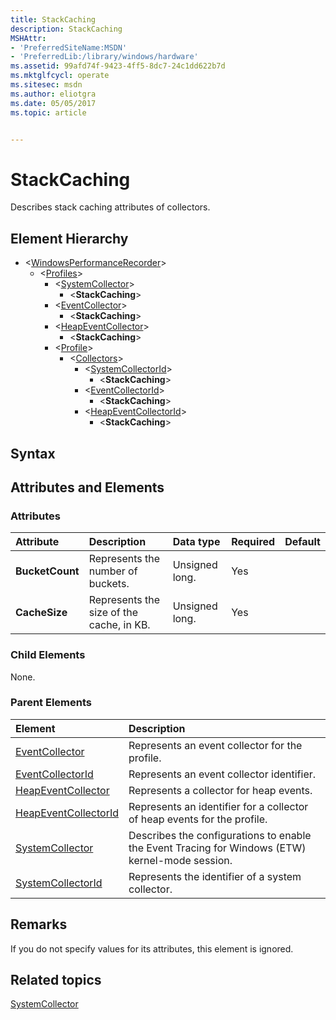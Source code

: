 ```yaml
---
title: StackCaching
description: StackCaching
MSHAttr:
- 'PreferredSiteName:MSDN'
- 'PreferredLib:/library/windows/hardware'
ms.assetid: 99afd74f-9423-4ff5-8dc7-24c1dd622b7d
ms.mktglfcycl: operate
ms.sitesec: msdn
ms.author: eliotgra
ms.date: 05/05/2017
ms.topic: article


---
```



# StackCaching

Describes stack caching attributes of collectors.


## Element Hierarchy

* \<[WindowsPerformanceRecorder](windowsperformancerecorder.md)\>
  * \<[Profiles](profiles.md)\>
    * \<[SystemCollector](systemcollector.md)\>
      * \<**StackCaching**\>
    * \<[EventCollector](eventcollector.md)\>
      * \<**StackCaching**\>
    * \<[HeapEventCollector](heapeventcollector.md)\>
      * \<**StackCaching**\>
    * \<[Profile](profile-wpr.md)\>
      * \<[Collectors](collectors.md)\>
        * \<[SystemCollectorId](systemcollectorid.md)\>
          * \<**StackCaching**\>
        * \<[EventCollectorId](eventcollectorid.md)\>
          * \<**StackCaching**\>
        * \<[HeapEventCollectorId](heapeventcollectorid.md)\>
          * \<**StackCaching**\>


## Syntax


## Attributes and Elements


### Attributes

| Attribute       | Description                              | Data type      | Required | Default |
| :-------------- | :--------------------------------------- | :------------- | :------- | :------ |
| **BucketCount** | Represents the number of buckets.        | Unsigned long. | Yes      |         |
| **CacheSize**   | Represents the size of the cache, in KB. | Unsigned long. | Yes      |         |


### Child Elements

None.


### Parent Elements

| Element                                         | Description                                                                                     |
| :---------------------------------------------- | :---------------------------------------------------------------------------------------------- |
| [EventCollector](eventcollector.md)             | Represents an event collector for the profile.                                                  |
| [EventCollectorId](eventcollectorid.md)         | Represents an event collector identifier.                                                       |
| [HeapEventCollector](heapeventcollector.md)     | Represents a collector for heap events.                                                         |
| [HeapEventCollectorId](heapeventcollectorid.md) | Represents an identifier for a collector of heap events for the profile.                        |
| [SystemCollector](systemcollector.md)           | Describes the configurations to enable the Event Tracing for Windows (ETW) kernel-mode session. |
| [SystemCollectorId](systemcollectorid.md)       | Represents the identifier of a system collector.                                                |


## Remarks

If you do not specify values for its attributes, this element is ignored.


## Related topics

[SystemCollector](systemcollector.md)

